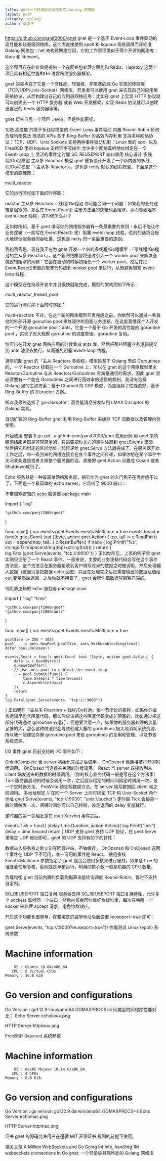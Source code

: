 ```yaml
---
title: gnet一个轻量级且高性能的 Golang 网络库
layout: post
category: golang
author: 夏泽民
---
```

https://github.com/panjf2000/gnet
gnet 是一个基于 Event-Loop 事件驱动的高性能和轻量级网络库。这个库直接使用 epoll 和 kqueue 系统调用而非标准 Golang 网络包：net 来构建网络应用，它的工作原理类似于两个开源的网络库：libuv 和 libevent。

这个项目存在的价值是提供一个在网络包处理方面能和 Redis、Haproxy 这两个项目具有相近性能的Go 语言网络服务器框架。

gnet 的亮点在于它是一个高性能、轻量级、非阻塞的纯 Go 实现的传输层（TCP/UDP/Unix-Socket）网络库，开发者可以使用 gnet 来实现自己的应用层网络协议，从而构建出自己的应用层网络应用：比如在 gnet 上实现 HTTP 协议就可以创建出一个 HTTP 服务器 或者 Web 开发框架，实现 Redis 协议就可以创建出自己的 Redis 服务器等等。

gnet 衍生自另一个项目：evio，但是性能更好。
<!-- more -->
功能
高性能 的基于多线程模型的 Event-Loop 事件驱动
内置 Round-Robin 轮询负载均衡算法
简洁的 APIs
基于 Ring-Buffer 的高效内存利用
支持多种网络协议：TCP、UDP、Unix Sockets
支持两种事件驱动机制：Linux 里的 epoll 以及 FreeBSD 里的 kqueue
支持异步写操作
允许多个网络监听地址绑定在一个 Event-Loop 上
灵活的事件定时器
SO_REUSEPORT 端口重用
核心设计
多线程/Go程模型
主从多 Reactors 模型
gnet 重新设计开发了一个新内置的多线程/Go程模型：『主从多 Reactors』，这也是 netty 默认的线程模型，下面是这个模型的原理图：

multi_reactor

它的运行流程如下面的时序图：

reactor
主从多 Reactors + 线程/Go程池
你可能会问一个问题：如果我的业务逻辑是阻塞的，那么在 Event.React() 注册方法里的逻辑也会阻塞，从而导致阻塞 event-loop 线程，这时候怎么办？

正如你所知，基于 gnet 编写你的网络服务器有一条最重要的原则：永远不能让你业务逻辑（一般写在 Event.React() 里）阻塞 event-loop 线程，否则的话将会极大地降低服务器的吞吐量，这也是 netty 的一条最重要的原则。

我的回答是，现在我正在为 gnet 开发一个新的多线程/Go程模型：『带线程/Go程池的主从多 Reactors』，这个新网络模型将通过引入一个 worker pool 来解决业务逻辑阻塞的问题：它会在启动的时候初始化一个 worker pool，然后在把 Event.React()里面的阻塞代码放到 worker pool 里执行，从而避免阻塞 event-loop 线程，

这个模型还在持续开发中并且很快就能完成，模型的架构图如下所示：

multi_reactor_thread_pool

它的运行流程如下面的时序图：

multi-reactors
不过，在这个新的网络模型开发完成之前，你依然可以通过一些其他的外部开源 goroutine pool 来处理你的阻塞业务逻辑，在这里我推荐个人开发的一个开源 goroutine pool：ants，它是一个基于 Go 开发的高性能的 goroutine pool ，实现了对大规模 goroutine 的调度管理、goroutine 复用。

你可以在开发 gnet 网络应用的时候集成 ants 库，然后把那些阻塞业务逻辑提交到 ants 池里去执行，从而避免阻塞 event-loop 线程。

通信机制
gnet 的『主从 Reactors 多线程』模型是基于 Golang 里的 Goroutines的，一个 Reactor 挂载在一个 Goroutine 上，所以在 gnet 的这个网络模型里主 Reactor/Goroutine 与从 Reactors/Goroutines 有海量通信的需求，因此 gnet 里必须要有一个能在 Goroutines 之间进行高效率的通信的机制，我没有选择 Golang 里的主流方案：基于 Channel 的 CSP 模型，而是选择了性能更好、基于 Ring-Buffer 的 Disruptor 方案。

所以我最终选择了 go-disruptor：高性能消息分发队列 LMAX Disruptor 的 Golang 实现。

自动扩容的 Ring-Buffer
gnet 利用 Ring-Buffer 来缓存 TCP 流数据以及管理内存使用。



开始使用
安装
$ go get -u github.com/panjf2000/gnet
使用示例
用 gnet 来构建网络服务器是非常简单的，只需要把你关心的事件注册到 gnet.Events 里面，然后把它和绑定的监听地址一起传递给 gnet.Serve 方法就完成了。在服务器开始工作之后，每一条到来的网络连接会在各个事件之间传递，如果你想在某个事件中关闭某条连接或者关掉整个服务器的话，直接把 gnet.Action 设置成 Cosed 或者 Shutdown就行了。

Echo 服务器是一种最简单网络服务器，把它作为 gnet 的入门例子在再合适不过了，下面是一个最简单的 echo server，它监听了 9000 端口：

不带阻塞逻辑的 echo 服务器
package main

import (
    "log"

    "github.com/panjf2000/gnet"
)

func main() {
    var events gnet.Events
    events.Multicore = true
    events.React = func(c gnet.Conn) (out []byte, action gnet.Action) {
        top, tail := c.ReadPair()
        out = append(top, tail...)
        c.ResetBuffer()
        if trace {
            log.Printf("%s", strings.TrimSpace(string(top)+string(tail)))
        }
        return
    }
    log.Fatal(gnet.Serve(events, "tcp://:9000"))
}
正如你所见，上面的例子里 gnet 实例只注册了一个 React 事件。一般来说，主要的业务逻辑代码会写在这个事件方法里，这个方法会在服务器接收到客户端写过来的数据之时被调用，然后处理输入数据（这里只是把数据 echo 回去）并且在处理完之后把需要输出的数据赋值给 out 变量然后返回，之后你就不用管了，gnet 会帮你把数据写回客户端的。

带阻塞逻辑的 echo 服务器
package main

import (
    "log"
    "time"

    "github.com/panjf2000/gnet"
    "github.com/panjf2000/ants"
)

func main() {
    var events gnet.Events
    events.Multicore = true
    
    poolSize := 256 * 1024
    pool, _ := ants.NewPool(poolSize, ants.WithNonblocking(true))
    defer pool.Release()
    
    events.React = func(c gnet.Conn) (out []byte, action gnet.Action) {
        data := c.ReadBytes()
        c.ResetBuffer()
        // Use ants pool to unblock the event-loop.
        _ = pool.Submit(func() {
            time.Sleep(1 * time.Second)
            c.AsyncWrite(data)
        })
        return
    }
    log.Fatal(gnet.Serve(events, "tcp://:9000"))
}
正如我在『主从多 Reactors + 线程/Go程池』那一节所说的那样，如果你的业务逻辑里包含阻塞代码，那么你应该把这些阻塞代码变成非阻塞的，比如通过把这部分代码通过 goroutine 去运行，但是要注意一点，如果你的服务器处理的流量足够的大，那么这种做法将会导致创建大量的 goroutines 极大地消耗系统资源，所以我一般建议你用 goroutine pool 来做 goroutines 的复用和管理，以及节省系统资源。

I/O 事件
gnet 目前支持的 I/O 事件如下：

OnInitComplete 当 server 初始化完成之后调用。
OnOpened 当连接被打开的时候调用。
OnClosed 当连接被关闭的时候调用。
React 当 server 端接收到从 client 端发送来的数据的时候调用。（你的核心业务代码一般是写在这个方法里）
Tick 服务器启动的时候会调用一次，之后就以给定的时间间隔定时调用一次，是一个定时器方法。
PreWrite 预先写数据方法，在 server 端写数据回 client 端之前调用。
多地址绑定
// 在同一个 Server 上同时绑定 TCP 和 Unix-Socket 两个地址
gnet.Serve(events, "tcp://:9000", "unix://socket")
定时器
Tick 会每隔一段时间触发一次，间隔时间你可以自己控制，设定返回的 delay 变量就行。

定时器的第一次触发是在 gnet.Serving 事件之后。

events.Tick = func() (delay time.Duration, action Action){
    log.Printf("tick")
    delay = time.Second
    return
}
UDP 支持
gnet 支持 UDP 协议，在 gnet.Serve 里绑定 UDP 地址即可，gnet 的 UDP 支持有如下的特性：

数据进入服务器之后立刻写回客户端，不做缓存。
OnOpened 和 OnClosed 这两个事件在 UDP 下不可用，唯一可用的事件是 React。
使用多核
Events.Multicore 参数指定了 gnet 是否会使用多核来进行服务，如果是 true 的话就会使用多核，否则就是单核运行，利用的核心数一般是机器的 CPU 数量。

负载均衡
gnet 目前内置的负载均衡算法是轮询调度 Round-Robin，暂时不支持自定制。

SO_REUSEPORT 端口复用
服务器支持 SO_REUSEPORT 端口复用特性，允许多个 sockets 监听同一个端口，然后内核会帮你做好负载均衡，每次只唤醒一个 socket 来处理 accept 请求，避免惊群效应。

开启这个功能也很简单，在要绑定的监听地址后面设置 reuseport=true 即可：

gnet.Serve(events, "tcp://:9000?reuseport=true"))
性能测试
Linux (epoll)
系统参数
# Machine information
        OS : Ubuntu 18.04/x86_64
       CPU : 8 Virtual CPUs
    Memory : 16.0 GiB

# Go version and configurations
Go Version : go1.12.9 linux/amd64
GOMAXPROCS=8
同类型的网络库性能对比：
Echo Server
echolinux.png

HTTP Server
httplinux.png

FreeBSD (kqueue)
系统参数
# Machine information
        OS : macOS Mojave 10.14.6/x86_64
       CPU : 4 CPUs
    Memory : 8.0 GiB

# Go version and configurations
Go Version : go version go1.12.9 darwin/amd64
GOMAXPROCS=4
Echo Server
echomac.png

HTTP Server
httpmac.png

证书
gnet 的源码允许用户在遵循 MIT 开源证书 规则的前提下使用。

相关文章
A Million WebSockets and Go
Going Infinite, handling 1M websockets connections in Go
gnet: 一个轻量级且高性能的 Golang 网络库